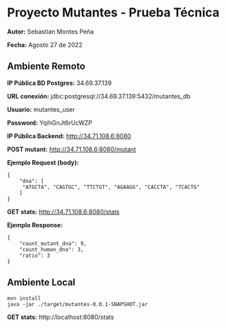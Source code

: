 # Proyecto Mutantes - Prueba Técnica

**Autor:** Sebastian Montes Peña

**Fecha:** Agosto 27 de 2022

## Ambiente Remoto

**IP Pública BD Postgres:** 34.69.37.139

**URL conexión:** jdbc:postgresql://34.69.37.139:5432/mutantes_db

**Usuario:** mutantes_user

**Password:** YqihGnJt6rUcWZP

**IP Pública Backend:** http://34.71.108.6:8080

**POST mutant:** http://34.71.108.6:8080/mutant

**Ejemplo Request (body):**

```
{
    "dna": [
     "ATGCTA", "CAGTGC", "TTCTGT", "AGAAGG", "CACCTA", "TCACTG"
    ]
}
```

**GET stats:** http://34.71.108.6:8080/stats

**Ejemplo Response:**

```
{
    "count_mutant_dna": 9,
    "count_human_dna": 3,
    "ratio": 3
}
```

## Ambiente Local

```
mvn install
java -jar ./target/mutantes-0.0.1-SNAPSHOT.jar
```

**GET stats:** http://localhost:8080/stats
